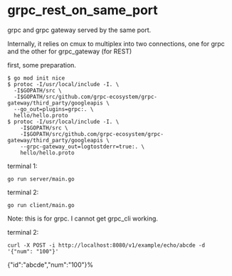 # grpc_rest_on_same_port
grpc and grpc gateway served by the same port.

Internally, it relies on cmux to multiplex into two connections, one for grpc and the other for grpc_gateway (for REST)

first, some preparation.
```
$ go mod init nice
$ protoc -I/usr/local/include -I. \
  -I$GOPATH/src \  
  -I$GOPATH/src/github.com/grpc-ecosystem/grpc-gateway/third_party/googleapis \
  --go_out=plugins=grpc:. \
  hello/hello.proto  
$ protoc -I/usr/local/include -I. \
    -I$GOPATH/src \
    -I$GOPATH/src/github.com/grpc-ecosystem/grpc-gateway/third_party/googleapis \
    --grpc-gateway_out=logtostderr=true:. \
    hello/hello.proto
```

terminal 1:
```
go run server/main.go
```

terminal 2:
```
go run client/main.go
```
Note: this is for grpc. I cannot get grpc_cli working.

terminal 2:
```
curl -X POST -i http://localhost:8080/v1/example/echo/abcde -d '{"num": "100"}'
```
{"id":"abcde","num":"100"}%
